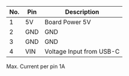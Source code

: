 | No. | Pin  | Description   |
|-----|------|---------------|
|  1  |	5V   |	Board Power 5V   |
|  2  |	GND  |	   GND 	     |
|  3  |	GND  |	   GND 	     |
|  4  |	VIN  |	Voltage Input from USB-C |

Max. Current per pin 1A
